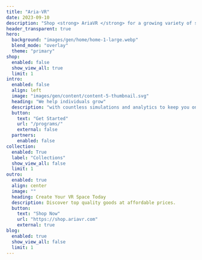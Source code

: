```yaml
---
title: "Aria·VR"
date: 2023-09-10
description: "Shop <strong> AriaVR </strong> for a growing variety of styles and items designed for home and business VR spaces. Find inspiration for creating the best VR space in your home or business. Discover great value with premium, yet affordable items."
header_transparent: true
hero:
  background: "images/gen/home/home-1-large.webp"
  blend_mode: "overlay"
  theme: "primary"
shop:
  enabled: false
  show_view_all: true
  limit: 1
intro:
  enabled: false
  align: left
  image: "images/gen/content/content-5-thumbnail.svg"
  heading: "We help individuals grow"
  description: "with countless simulations and analytics to keep you on track."
  button:
    text: "Get Started"
    url: "/programs/"
    external: false
  partners:
    enabled: false
collection:
  enabled: True
  label: "Collections"
  show_view_all: false
  limit: 1
outro:
  enabled: true
  align: center
  image: ""
  heading: Create Your VR Space Today
  description: Discover top quality goods at affordable prices.
  button:
    text: "Shop Now"
    url: "https://shop.ariavr.com"
    external: true
blog:
  enabled: true
  show_view_all: false
  limit: 1
---
```

